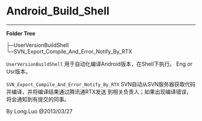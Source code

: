 # Android_Build_Shell

-------------------------------------------------------

**Folder Tree**

├─UserVersionBuildShell
└─SVN_Export_Compile_And_Error_Notify_By_RTX


`UserVersionBuildShell`
	用于自动化编译Android版本，在Shell下执行。
	Eng or Usr版本。
  
`SVN_Export_Compile_And_Error_Notify_By_RTX`
	SVN自动从SVN服务器获取代码并编译，并将编译结果通过腾讯通RTX发送
	到相关负责人；如果出现编译错误，将会通知到有提交的同事。
  

  
By Long.Luo @2013/03/27


